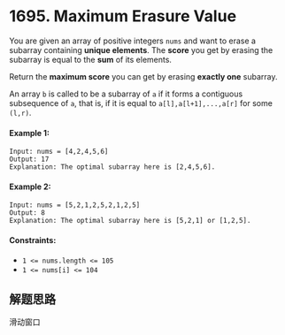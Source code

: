 # 1695. Maximum Erasure Value

You are given an array of positive integers `nums` and want to erase a subarray containing **unique elements**. The **score** you get by erasing the subarray is equal to the **sum** of its elements.

Return the **maximum score** you can get by erasing **exactly one** subarray.

An array `b` is called to be a subarray of `a` if it forms a contiguous subsequence of `a`, that is, if it is equal to `a[l],a[l+1],...,a[r]` for some `(l,r)`.

 

#### Example 1:

```
Input: nums = [4,2,4,5,6]
Output: 17
Explanation: The optimal subarray here is [2,4,5,6].
```

#### Example 2:

```
Input: nums = [5,2,1,2,5,2,1,2,5]
Output: 8
Explanation: The optimal subarray here is [5,2,1] or [1,2,5].
``` 

#### Constraints:

+ `1 <= nums.length <= 105`
+ `1 <= nums[i] <= 104`

## 解题思路

滑动窗口